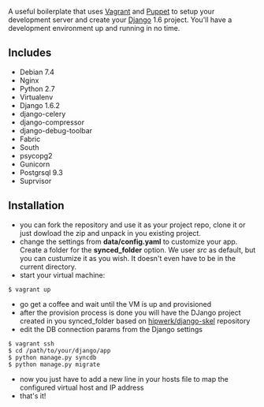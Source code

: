 A useful boilerplate that uses [Vagrant](http://www.vagrantup.com/) and [Puppet](http://puppetlabs.com/) to setup your development server and create your [Django](http://www.djangoproject.com/) 1.6 project. You'll have a development environment up and running in no time.

Includes
--------
* Debian 7.4
* Nginx
* Python 2.7
* Virtualenv
 * Django 1.6.2
 * django-celery
 * django-compressor
 * django-debug-toolbar
 * Fabric
 * South
 * psycopg2
 * Gunicorn
* Postgrsql 9.3
* Suprvisor

Installation
------------

* you can fork the repository and use it as your project repo, clone it or just dowload the zip and unpack in you existing project.
* change the settings from **data/config.yaml** to customize your app. Create a folder for the **synced_folder** option. We user *src* as default, but you can custumize it as you wish. It doesn't even have to be in the current directory.
* start your virtual machine:
```
$ vagrant up
```
* go get a coffee and wait until the VM is up and provisioned
* after the provision process is done you will have the DJango project created in you synced_folder based on [hipwerk/django-skel](https://github.com/hipwerk/django-skel) repository
* edit the DB connection params from the Django settings
```
$ vagrant ssh
$ cd /path/to/your/django/app
$ python manage.py syncdb
$ python manage.py migrate
```
* now you just have to add a new line in your hosts file to map the configured virtual host and IP address
* that's it!
